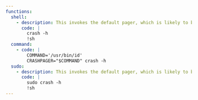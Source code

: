 ```yaml
---
functions:
  shell:
    - description: This invokes the default pager, which is likely to be [`less`](/gtfobins/less/), other functions may apply.
      code: |
        crash -h
        !sh
  command:
    - code: |
        COMMAND='/usr/bin/id'
        CRASHPAGER="$COMMAND" crash -h
  sudo:
    - description: This invokes the default pager, which is likely to be [`less`](/gtfobins/less/), other functions may apply.
      code: |
        sudo crash -h
        !sh
---
```

